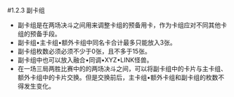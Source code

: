#1.2.3        副卡组
* 副卡组是在两场决斗之间用来调整卡组的预备用卡，作为卡组应对不同其他卡组的预备手段。
* 副卡组•主卡组•额外卡组中同名卡合计最多只能放入3张。
* 副卡组枚数必须必须不少于0张，且不多于15张。
* 副卡组中也可以放入融合•同调•XYZ•LINK怪兽。
* 在一场三局两胜比赛中的的两场决斗之间，可以将副卡组中的卡片与主卡组、额外卡组中的卡片交换。但是交换前后，主卡组•额外卡组和副卡组的枚数不得发生变化。
